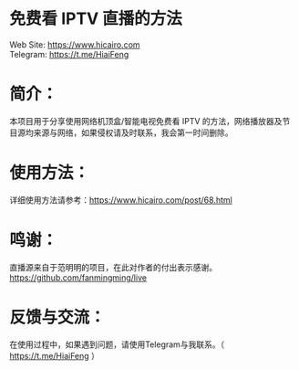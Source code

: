 # 免费看 IPTV 直播的方法
Web Site: https://www.hicairo.com <br>
Telegram: https://t.me/HiaiFeng <br>

# 简介：
本项目用于分享使用网络机顶盒/智能电视免费看 IPTV 的方法，网络播放器及节目源均来源与网络，如果侵权请及时联系，我会第一时间删除。
# 使用方法：
详细使用方法请参考：https://www.hicairo.com/post/68.html
# 鸣谢：
直播源来自于范明明的项目，在此对作者的付出表示感谢。
https://github.com/fanmingming/live
# 反馈与交流：
在使用过程中，如果遇到问题，请使用Telegram与我联系。（ https://t.me/HiaiFeng ）
